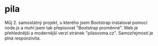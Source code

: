 # pila

Můj 2. samostatný projekt, u kterého jsem Bootstrap instaloval pomocí node.js a mohl jsem tak přepisovat "Bootstrap proměnné".
Web je přehlednější a modernější verzí stránek "pilasvoma.cz". Samozřejmostí je plná responzivita.
